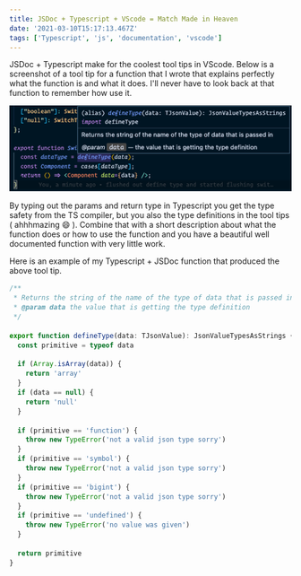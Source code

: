 ```yaml
---
title: JSDoc + Typescript + VScode = Match Made in Heaven
date: '2021-03-10T15:17:13.467Z'
tags: ['Typescript', 'js', 'documentation', 'vscode']
---
```


JSDoc + Typescript make for the coolest tool tips in VScode. Below is a screenshot of a tool tip for a function that I wrote that explains perfectly what the function is and what it does. I'll never have to look back at that function to remember how use it.

![vscode tool tip for a function I wrote that perfectly explains how to use the function](defineTypeFunctionToolTip.png)

By typing out the params and return type in Typescript you get the type safety from the TS compiler, but you also the type definitions in the tool tips ( ahhhmazing 😄 ). Combine that with a short description about what the function does or how to use the function and you have a beautiful well documented function with very little work.

Here is an example of my Typescript + JSDoc function that produced the above tool tip.

```ts
/**
 * Returns the string of the name of the type of data that is passed in
 * @param data the value that is getting the type definition
 */

export function defineType(data: TJsonValue): JsonValueTypesAsStrings {
  const primitive = typeof data

  if (Array.isArray(data)) {
    return 'array'
  }
  if (data == null) {
    return 'null'
  }

  if (primitive == 'function') {
    throw new TypeError('not a valid json type sorry')
  }
  if (primitive == 'symbol') {
    throw new TypeError('not a valid json type sorry')
  }
  if (primitive == 'bigint') {
    throw new TypeError('not a valid json type sorry')
  }
  if (primitive == 'undefined') {
    throw new TypeError('no value was given')
  }

  return primitive
}
```
